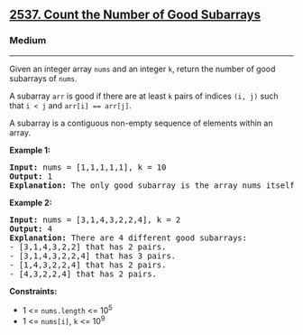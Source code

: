 <h2><a href="https://leetcode.com/problems/count-the-number-of-good-subarrays">2537. Count the Number of Good Subarrays</a></h2>
<h3>Medium</h3>
<hr>
<p>Given an integer array <code>nums</code> and an integer <code>k</code>, return the number of good subarrays of <code>nums</code>.</p>
<p>A subarray <code>arr</code> is good if there are at least <code>k</code> pairs of indices <code>(i, j)</code> such that <code>i < j</code> and <code>arr[i] == arr[j]</code>.</p>
<p>A subarray is a contiguous non-empty sequence of elements within an array.</p>
<p><strong>Example 1:</strong></p>
<pre>
<strong>Input:</strong> nums = [1,1,1,1,1], k = 10
<strong>Output:</strong> 1
<strong>Explanation:</strong> The only good subarray is the array nums itself.
</pre>
<p><strong>Example 2:</strong></p>
<pre>
<strong>Input:</strong> nums = [3,1,4,3,2,2,4], k = 2
<strong>Output:</strong> 4
<strong>Explanation:</strong> There are 4 different good subarrays:
- [3,1,4,3,2,2] that has 2 pairs.
- [3,1,4,3,2,2,4] that has 3 pairs.
- [1,4,3,2,2,4] that has 2 pairs.
- [4,3,2,2,4] that has 2 pairs.
</pre>
<p><strong>Constraints:</strong></p>
<ul>
  <li>1 <= <code>nums.length</code> <= 10<sup>5</sup></li>
  <li>1 <= <code>nums[i]</code>, <code>k</code> <= 10<sup>9</sup></li>
</ul>
